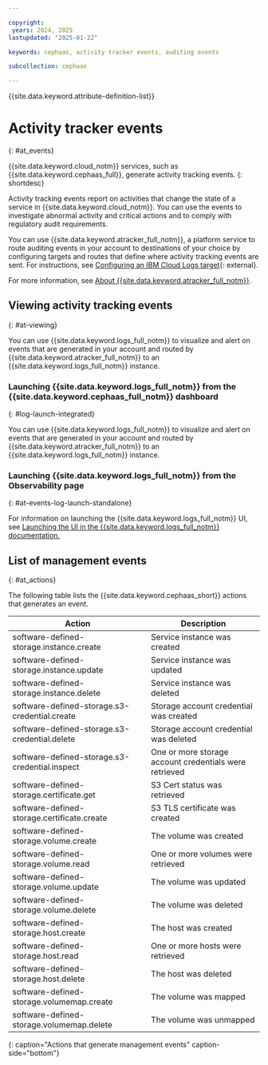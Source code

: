 ```yaml
---

copyright:
 years: 2024, 2025
lastupdated: "2025-01-22"

keywords: cephaas, activity tracker events, auditing events

subcollection: cephaas

---
```


{{site.data.keyword.attribute-definition-list}}

# Activity tracker events
{: #at_events}

{{site.data.keyword.cloud_notm}} services, such as {{site.data.keyword.cephaas_full}}, generate activity tracking events.
{: shortdesc}

Activity tracking events report on activities that change the state of a service in {{site.data.keyword.cloud_notm}}. You can use the events to investigate abnormal activity and critical actions and to comply with regulatory audit requirements.

You can use {{site.data.keyword.atracker_full_notm}}, a platform service to route auditing events in your account to destinations of your choice by configuring targets and routes that define where activity tracking events are sent. For instructions, see [Configuring an IBM Cloud Logs target](/docs/atracker?topic=atracker-getting-started-target-cloud-logs){: external}.

For more information, see [About {{site.data.keyword.atracker_full_notm}}](/docs/atracker?topic=atracker-about).


## Viewing activity tracking events
{: #at-viewing}

You can use {{site.data.keyword.logs_full_notm}} to visualize and alert on events that are generated in your account and routed by {{site.data.keyword.atracker_full_notm}} to an {{site.data.keyword.logs_full_notm}} instance.

### Launching {{site.data.keyword.logs_full_notm}} from the {{site.data.keyword.cephaas_full_notm}} dashboard
{: #log-launch-integrated}

You can use {{site.data.keyword.logs_full_notm}} to visualize and alert on events that are generated in your account and routed by {{site.data.keyword.atracker_full_notm}} to an {{site.data.keyword.logs_full_notm}} instance.

### Launching {{site.data.keyword.logs_full_notm}} from the Observability page
{: #at-events-log-launch-standalone}

For information on launching the {{site.data.keyword.logs_full_notm}} UI, see [Launching the UI in the {{site.data.keyword.logs_full_notm}} documentation.](/docs/cloud-logs?topic=cloud-logs-instance-launch)



## List of management events
{: #at_actions}

The following table lists the {{site.data.keyword.cephaas_short}} actions that generates an event.

| Action             | Description      |
|--------------------|------------------|
| software-defined-storage.instance.create       | Service instance was created   |
| software-defined-storage.instance.update       | Service instance was updated  |
| software-defined-storage.instance.delete       | Service instance was deleted  |
| software-defined-storage.s3-credential.create  | Storage account credential was created |
| software-defined-storage.s3-credential.delete  | Storage account credential was deleted |
| software-defined-storage.s3-credential.inspect | One or more storage account credentials were retrieved |
| software-defined-storage.certificate.get       | S3 Cert status was retrieved |
| software-defined-storage.certificate.create    | S3 TLS certificate was created |
| software-defined-storage.volume.create         | The volume was created |
| software-defined-storage.volume.read           | One or more volumes were retrieved |
| software-defined-storage.volume.update         | The volume was updated |
| software-defined-storage.volume.delete         | The volume was deleted |
| software-defined-storage.host.create           | The host was created |
| software-defined-storage.host.read             | One or more hosts were retrieved |
| software-defined-storage.host.delete           | The host was deleted |
| software-defined-storage.volumemap.create      | The volume was mapped |
| software-defined-storage.volumemap.delete      | The volume was unmapped |
{: caption="Actions that generate management events" caption-side="bottom"}
